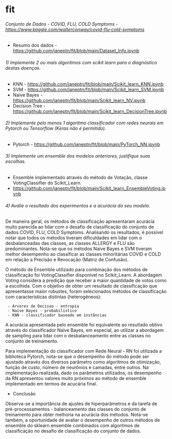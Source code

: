 # fit

###### Conjunto de Dados - COVID, FLU, COLD Symptoms - https://www.kaggle.com/walterconway/covid-flu-cold-symptoms
* Resumo dos dados - https://github.com/janeptn/fit/blob/main/Dataset_Info.ipynb

###### 1) Implemente 2 ou mais algoritmos com scikit learn para o diagnóstico destas doenças. 

* KNN - https://github.com/janeptn/fit/blob/main/Scikit_learn_KNN.ipynb
* SVM - https://github.com/janeptn/fit/blob/main/Scikit_learn_SVM.ipynb
* Naive Bayes - https://github.com/janeptn/fit/blob/main/Scikit_learn_NV.ipynb
* Decision Tree - https://github.com/janeptn/fit/blob/main/Scikit_learn_DecisionTree.ipynb

###### 2) Implemente pelo menos 1 algoritmo classificador com redes neurais em Pytorch ou Tensorflow (Keras não é permitido).

* Pytorch - https://github.com/janeptn/fit/blob/main/PyTorch_NN.ipynb

###### 3) Implemente um ensemble dos modelos anteriores, justifique suas escolhas.

* Ensemble implementado através do método de Votação, classe VotingClassifier do Scikit_Learn. 
* https://github.com/janeptn/fit/blob/main/Scikit_learn_EnsembleVoting.ipynb

###### 4) Avalie o resultado dos experimentos e a acurácia do seu modelo.

De maneira geral, os métodos de classificação apresentaram acurácia muito parecida ao lidar com o desafio de classificação do conjunto de dados COVID, FLU, COLD Symptoms.
Analisando os resultados, é possível notar que todos os métodos tiveram dificuldades em lidar com o desbalanceadas das classes, as classes ALLERGY e FLU são predominantes.
Nota-se que os métodos Naive Bayes e SVM tiveram melhor desempenho ao classificar as classes minoritárias COVID e COLD em relação a Precisão e Revocação (Matriz de Confusão).

O método de Ensemble utilizado para combinação dos métodos de classificação foi VotingClassifier disponível no Scikit_Learn.
A abordagem Voting considera a predição que receber a maior quantidade de votos como a escolhida. Com o objetivo de obter um resultado de classificação que apresentasse maior robustes, foram selecionados métodos de classificação com características distintas (heterogêneos): 

     - Árvores de Decisao - entropia
     - Naive Bayes - probabilístico
     - KNN - classificador baseado em instâncias
     
A acurácia apresentada pelo ensemble foi equivalente ao resultado obtivo através do classificador Naive Bayes, em especial, ao utilizar a abordagem de sampling para lidar com o desbalanceamento entre as classes no conjunto de treinamento.

Para implementação do classificador com Rede Neural - RN foi utilizada a biblioteca Pytorch, nota-se que o desempenho do método pode ser ajustado através dos diversos parâmetro como algoritmos de otimização, função de custo, número de neurônios e camadas, entre outros.
Na implementação realizada, dado os parâmetros utilizados, os desempenho da RN apresentou valores muito próximos ao método de ensemble implementado em termos de acucária final.

* Conclusão

Observa-se a importância de ajustes de hiperparâmetros e da tarefa de pré-processamentos - balanceamento das classes do conjunto de treinamento para obter melhoria na acurácia dos métodos. Nota-se também, a oportunidade de avaliar o desempenho de outros métodos de ensemble do sklearn.ensemble combinados com algoritmos de classificação no desafio de classificação do conjunto de dados.
